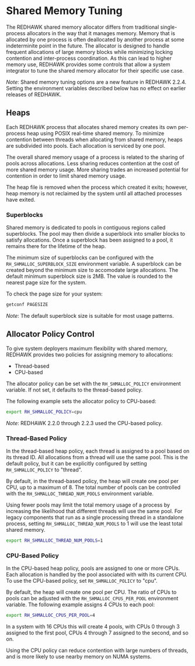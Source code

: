 # Shared Memory Tuning

The REDHAWK shared memory allocator differs from traditional single-process allocators in the way that it manages memory.
Memory that is allocated by one process is often deallocated by another process at some indeterminite point in the future.
The allocator is designed to handle frequent allocations of large memory blocks while minimizing locking contention and inter-process coordination.
As this can lead to higher memory use, REDHAWK provides some controls that allow a system integrator to tune the shared memory allocator for their specific use case.

_Note_: Shared memory tuning options are a new feature in REDHAWK 2.2.4.
Setting the environment variables described below has no effect on earlier releases of REDHAWK.

## Heaps

Each REDHAWK process that allocates shared memory creates its own per-process heap using POSIX real-time shared memory.
To minimize contention between threads when allocating from shared memory, heaps are subdivided into pools.
Each allocation is serviced by one pool.

The overall shared memory usage of a process is related to the sharing of pools across allocations.
Less sharing reduces contention at the cost of more shared memory usage.
More sharing trades an increased potential for contention in order to limit shared memory usage.

The heap file is removed when the process which created it exits; however, heap memory is not reclaimed by the system until all attached processes have exited.

### Superblocks

Shared memory is dedicated to pools in contiguous regions called superblocks.
The pool may then divide a superblock into smaller blocks to satisfy allocations.
Once a superblock has been assigned to a pool, it remains there for the lifetime of the heap.

The minimum size of superblocks can be configured with the `RH_SHMALLOC_SUPERBLOCK_SIZE` environment variable.
A superblock can be created beyond the minimum size to accomodate large allocations.
The default minimum superblock size is 2MB.
The value is rounded to the nearest page size for the system.

To check the page size for your system:
```sh
getconf PAGESIZE
```

_Note_: The default superblock size is suitable for most usage patterns.

## Allocator Policy Control

To give system deployers maximum flexibility with shared memory, REDHAWK provides two policies for assigning memory to allocations:

* Thread-based
* CPU-based

The allocator policy can be set with the `RH_SHMALLOC_POLICY` environment variable.
If not set, it defaults to the thread-based policy.

The following example sets the allocator policy to CPU-based:
```sh
export RH_SHMALLOC_POLICY=cpu
```

_Note_: REDHAWK 2.2.0 through 2.2.3 used the CPU-based policy.

### Thread-Based Policy

In the thread-based heap policy, each thread is assigned to a pool based on its thread ID.
All allocations from a thread will use the same pool.
This is the default policy, but it can be explicitly configured by setting `RH_SHMALLOC_POLICY` to "thread".

By default, in the thread-based policy, the heap will create one pool per CPU, up to a maximum of 8.
The total number of pools can be controlled with the `RH_SHMALLOC_THREAD_NUM_POOLS` environment variable.

Using fewer pools may limit the total memory usage of a process by increasing the likelihood that different threads will use the same pool.
For legacy components that run as a single processing thread in a standalone process, setting `RH_SHMALLOC_THREAD_NUM_POOLS` to 1 will use the least total shared memory.

```sh
export RH_SHMALLOC_THREAD_NUM_POOLS=1
```

### CPU-Based Policy

In the CPU-based heap policy, pools are assigned to one or more CPUs.
Each allocation is handled by the pool associated with with its current CPU.
To use the CPU-based policy, set `RH_SHMALLOC_POLICY` to "cpu".

By default, the heap will create one pool per CPU.
The ratio of CPUs to pools can be adjusted with the `RH_SHMALLOC_CPUS_PER_POOL` environment variable.
The following example assigns 4 CPUs to each pool:
```sh
export RH_SHMALLOC_CPUS_PER_POOL=4
```
In a system with 16 CPUs this will create 4 pools, with CPUs 0 through 3 assigned to the first pool, CPUs 4 through 7 assigned to the second, and so on.

Using the CPU policy can reduce contention with large numbers of threads, and is more likely to use nearby memory on NUMA systems.
